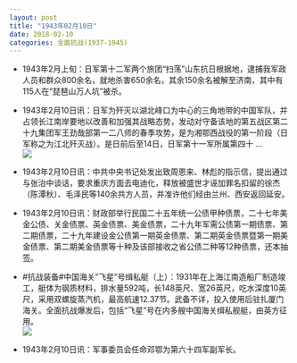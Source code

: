 ```yaml
---
layout: post
title: "1943年02月10日"
date: 2018-02-10
categories: 全面抗战(1937-1945)
---
```


<meta name="referrer" content="no-referrer" />

- 1943年2月上旬：日军第十二军两个旅团“扫荡”山东抗日根据地，逮捕我军政人员和群众800余名，就地杀害650余名，其余150余名被解至济南，其中有115人在“琵琶山万人坑”被杀。 

- 1943年2月10日讯：日军为歼灭以湖北峰口为中心的三角地带的中国军队，并占领长江南岸要地以改善和加强其战略态势，发动对守备该地的第五战区第二十九集团军王劲哉部第一二八师的春季攻势，是为湘鄂西战役的第一阶段（日军称之为江北歼灭战）。是日前后至14日，日军第十一军所属第四十 ... <br/><img src="https://wx2.sinaimg.cn/large/aca367d8ly1foblpcbq47j20c8090aa3.jpg" />

- 1943年2月10日讯：中共中央书记处发出致周恩来、林彪的指示信，提出通过与张治中谈话，要求重庆方面去电迪化，释放被盛世才诬加罪名扣留的徐杰（陈潭秋）、毛泽民等140余共方人员，并准许他们经由兰州、西安返回延安。 

- 1943年2月10日讯：财政部举行民国二十五年统一公债甲种债票，二十七年美金公债、关金债票、英金债票、美金债票，二十九年军需公债第一期债票、第二期债票，二十九年建设金公债第一期英金债票、第二期英金债票暨第一期美金债票、第二期美金债票等十种及该部接收之省公债二种等12种债票，还本抽签。 

- #抗战装备#中国海关“飞星”号缉私艇（上）：1931年在上海江南造船厂制造竣工，艇体为钢质材料，排水量592吨，长148英尺、宽26英尺，吃水深度10英尺，采用双螺旋蒸汽机，最高航速12.37节。武备不详，投入使用后驻扎厦门海关。全面抗战爆发后，包括“飞星”号在内多艘中国海关缉私舰艇，由英方征用。 <br/><img src="https://wx2.sinaimg.cn/large/aca367d8ly1fob4cxdwkrj20e80hlju8.jpg" />

- 1943年2月10日讯：军事委员会任命邓鄂为第六十四军副军长。 

